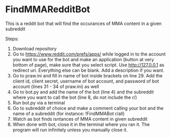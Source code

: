 # FindMMARedditBot

This is a reddit bot that will find the occurances of MMA content in a given subreddit

Steps:
1) Download repository
2) Go to https://www.reddit.com/prefs/apps/ while logged in to the account you want to use for the bot and make an application (button at very bottom of page), make sure that you select script. Use http://127.0.0.1 as redirect uri. Everything else can be blank. Add a description if you want. 
3) Go to praw.ini and fill in name of bot inside brackets on line 29. Add the client id, client secret, username of bot account, and password of bot account (lines 31 - 34 of praw.ini) as well
4) Go to bot.py and add the name of the bot (line 4) and the subreddit where you want to call the bot (line 8, do not include the r/) 
5) Run bot.py via a terminal
6) Go to subreddit of choice and make a comment calling your bot and the name of a subreddit (for instance: !FindMMABot r/all)
7) Watch as bot finds isntances of MMA content in given subreddit 
8) When done with bot, close it in the terminal where you ran it. The program will run infinitely unless you manually close it. 
